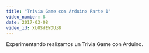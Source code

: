 ```yaml
---
title: "Trivia Game con Arduino Parte 1"
video_number: 8
date: 2017-03-08
video_id: XLOSdEYDUz8
---
```

Experimentando  realizamos un Trivia Game con Arduino.
